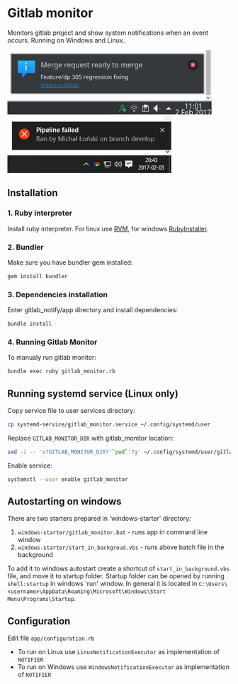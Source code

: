 # Gitlab monitor

Monitors gitlab project and show system notifications when an event occurs. Running on Windows and Linux.

![](screen1.png)
![](screen2.png)

## Installation

### 1. Ruby interpreter

Install ruby interpreter. For linux use [RVM](https://rvm.io/), for windows [RubyInstaller](https://rubyinstaller.org/).

### 2. Bundler

Make sure you have bundler gem installed:

```sh
gem install bundler
```

### 3. Dependencies installation

Enter gitlab_notify/app directory and install dependencies:

```sh
bundle install
```

### 4. Running Gitlab Monitor

To manualy run gitlab monitor:

```sh
bundle exec ruby gitlab_monitor.rb
```

## Running systemd service (Linux only)

Copy service file to user services directory:

```sh
cp systemd-service/gitlab_monitor.service ~/.config/systemd/user
```

Replace `GITLAB_MONITOR_DIR` with gitlab_monitor location:

```sh
sed -i -- 's?GITLAB_MONITOR_DIR?'`pwd`'?g' ~/.config/systemd/user/gitlab_monitor.service
```

Enable service:

```sh
systemctl --user enable gitlab_monitor
```

## Autostarting on windows

There are two starters prepared in 'windows-starter' directory:

1. `windows-starter/gitlab_monitor.bat` - runs app in command line window
2. `windows-starter/start_in_backgroud.vbs` - runs above batch file in the background

To add it to windows autostart create a shortcut of `start_in_background.vbs` file, and move it to startup folder. Startup folder can be opened by running `shell:startup` in windows 'run' window. In general it is located in `C:\Users\<username>\AppData\Roaming\Microsoft\Windows\Start Menu\Programs\Startup`.

## Configuration

Edit file `app/configuration.rb`

* To run on Linux use `LinuxNotificationExecutor` as implementation of `NOTIFIER`
* To run on Windows use `WindowsNotificationExecutor` as implementation of `NOTIFIER`
